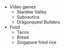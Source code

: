 * Video games
  * Stardew Valley
  * Subnautica
  * Dragonquest Builders
* Food
  * Tacos
  * Bread
  * Singapore fried rice
